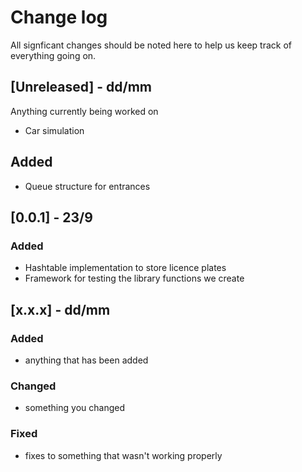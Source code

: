 # Change log

All signficant changes should be noted here to help us keep track of everything going on.

## [Unreleased] - dd/mm

Anything currently being worked on

- Car simulation

## Added

- Queue structure for entrances

## [0.0.1] - 23/9

### Added

- Hashtable implementation to store licence plates
- Framework for testing the library functions we create

## [x.x.x] - dd/mm

### Added

- anything that has been added

### Changed

- something you changed

### Fixed

- fixes to something that wasn't working properly
